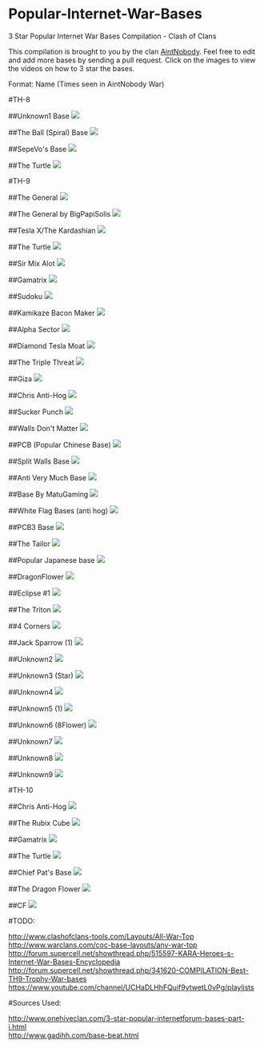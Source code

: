 # Popular-Internet-War-Bases
3 Star Popular Internet War Bases Compilation - Clash of Clans

This compilation is brought to you by the clan [AintNobody](https://docs.google.com/document/d/1RW2IQxHw-8TYP7lvcIQM0SklZIiN4wDMy8BSO6MmiD0/). Feel free to edit and add more bases by sending a pull request. Click on the images to view the videos on how to 3 star the bases.

Format: Name (Times seen in AintNobody War)

#TH-8

##Unknown1 Base
<a href="./TH8/Unknown1%20Base.md">![](http://www.onehiveclan.com/uploads/2/8/8/6/28864503/7399598_orig.png)</a>

##The Ball (Spiral) Base
<a href="./TH8/The%20Ball%20(Spiral)%20Base.md">![](http://www.onehiveclan.com/uploads/2/8/8/6/28864503/3903397_orig.png)</a>

##SepeVo's Base
<a href="./TH8/SepeVo's%20Base.md">![](http://www.onehiveclan.com/uploads/2/8/8/6/28864503/2581270_orig.png)</a>

##The Turtle
<a href="./TH8/The%20Turtle.md">![](http://www.gadihh.com/uploads/4/6/9/1/46913929/1429731520.png)</a>

#TH-9

##The General
<a href="./TH9/The%20General.md">![](http://www.onehiveclan.com/uploads/2/8/8/6/28864503/3320575_orig.png)</a>

##The General by BigPapiSolis
<a href="./TH9/The%20General%20by%20BigPapiSolis.md">![](http://www.onehiveclan.com/uploads/2/8/8/6/28864503/5515596_orig.png)</a>

##Tesla X/The Kardashian
<a href="./TH9/Tesla-X,%20The%20Kardashian.md">![](http://www.onehiveclan.com/uploads/2/8/8/6/28864503/7759018_orig.png)</a>

##The Turtle
<a href="./TH9/The%20Turtle.md">![](http://www.onehiveclan.com/uploads/2/8/8/6/28864503/3047222_orig.png)</a>

##Sir Mix Alot
<a href="./TH9/Sir%20Mix%20Alot.md">![](http://www.onehiveclan.com/uploads/2/8/8/6/28864503/8196502_orig.png)</a>

##Gamatrix
<a href="./TH9/Gamatrix.md">![](http://www.onehiveclan.com/uploads/2/8/8/6/28864503/4980940_orig.png)</a>

##Sudoku
<a href="./TH9/Sudoku.md">![](http://www.onehiveclan.com/uploads/2/8/8/6/28864503/7563113_orig.png)</a>

##Kamikaze Bacon Maker
<a href="./TH9/Kamikaze%20Bacon%20Maker.md">![](http://www.onehiveclan.com/uploads/2/8/8/6/28864503/6718308_orig.png)</a>

##Alpha Sector
<a href="./TH9/Alpha%20Sector.md">![](http://www.onehiveclan.com/uploads/2/8/8/6/28864503/432881_orig.png)</a>

##Diamond Tesla Moat
<a href="./TH9/Diamond%20Tesla%20Moat.md">![](http://www.onehiveclan.com/uploads/2/8/8/6/28864503/8766365_orig.png)</a>

##The Triple Threat
<a href="./TH9/The%20Triple%20Threat.md">![](http://www.onehiveclan.com/uploads/2/8/8/6/28864503/9565603_orig.png)</a>

##Giza
<a href="./TH9/Giza.md">![](http://www.onehiveclan.com/uploads/2/8/8/6/28864503/6751261_orig.png)</a>

##Chris Anti-Hog
<a href="./TH9/Chris%20Anti-Hog.md">![](http://www.onehiveclan.com/uploads/2/8/8/6/28864503/9441341_orig.png)</a>

##Sucker Punch
<a href="./TH9/Sucker%20Punch.md">![](http://www.onehiveclan.com/uploads/2/8/8/6/28864503/6807375_orig.png)</a>

##Walls Don't Matter
<a href="./TH9/Walls%20Don't%20Matter.md">![](http://www.onehiveclan.com/uploads/2/8/8/6/28864503/1760188_orig.png)</a>

##PCB (Popular Chinese Base)
<a href="./TH9/PCB%20(Popular%20Chinese%20Base).md">![](http://www.onehiveclan.com/uploads/2/8/8/6/28864503/7450830_orig.png)</a>

##Split Walls Base
<a href="./TH9/Split%20Walls%20Base.md">![](http://www.onehiveclan.com/uploads/2/8/8/6/28864503/2230834_orig.png)</a>

##Anti Very Much Base
<a href="./TH9/Anti%20Very%20Much%20Base.md">![](http://www.onehiveclan.com/uploads/2/8/8/6/28864503/1269000_orig.png)</a>

##Base By MatuGaming
<a href="./TH9/Base%20By%20MatuGaming.md">![](http://www.onehiveclan.com/uploads/2/8/8/6/28864503/1615375_orig.png)</a>

##White Flag Bases (anti hog)
<a href="./TH9/White%20Flag%20Bases%20(anti%20hog).md">![](http://www.onehiveclan.com/uploads/2/8/8/6/28864503/2580469_orig.png)</a>

##PCB3 Base
<a href="./TH9/PCB3%20Base.md">![](http://www.onehiveclan.com/uploads/2/8/8/6/28864503/6487746_orig.png)</a>

##The Tailor
<a href="./TH9/The%20Tailor.md">![](http://www.gadihh.com/uploads/4/6/9/1/46913929/1441969654.png)</a>

##Popular Japanese base
<a href="./TH9/Popular%20Japanese%20base.md">![](http://www.gadihh.com/uploads/4/6/9/1/46913929/1431092629.png)</a>

##DragonFlower
<a href="./TH9/DragonFlower.md">![](http://www.gadihh.com/uploads/4/6/9/1/46913929/1434115930.png)</a>

##Eclipse #1
<a href="./TH9/Eclipse%20%231.md">![](http://www.gadihh.com/uploads/4/6/9/1/46913929/1441977259.png)</a>

##The Triton
<a href="./TH9/The%20Triton.md">![](http://www.gadihh.com/uploads/4/6/9/1/46913929/1443175050.png)</a>

##4 Corners
<a href="./TH9/4%20Corners.md">![](http://www.gadihh.com/uploads/4/6/9/1/46913929/1443292450.png)</a>

##Jack Sparrow (1)
<a href="./TH9/Jack%20Sparrow.md">![](http://i.ytimg.com/vi/Prp5feb2rMI/hqdefault.jpg)</a>

##Unknown2
<a href="./TH9/Unknown2.md">![](http://www.gadihh.com/uploads/4/6/9/1/46913929/1431045801.png)</a>

##Unknown3 (Star)
<a href="./TH9/Unknown3%20(Star).md">![](http://www.gadihh.com/uploads/4/6/9/1/46913929/1432580124.png)</a>

##Unknown4
<a href="./TH9/Unknown4.md">![](http://www.gadihh.com/uploads/4/6/9/1/46913929/1435695245.png)</a>

##Unknown5 (1)
<a href="./TH9/Unknown5.md">![](http://www.gadihh.com/uploads/4/6/9/1/46913929/1438940731.png)</a>

##Unknown6 (8Flower)
<a href="./TH9/Unknown6%20(8Flower).md">![](http://www.gadihh.com/uploads/4/6/9/1/46913929/1438947468.png)</a>

##Unknown7
<a href="./TH9/Unknown7.md">![](http://www.gadihh.com/uploads/4/6/9/1/46913929/1441964644.png)</a>

##Unknown8
<a href="./TH9/Unknown8.md">![](http://www.gadihh.com/uploads/4/6/9/1/46913929/1441971144.png)</a>

##Unknown9
<a href="./TH9/Unknown9.md">![](http://www.gadihh.com/uploads/4/6/9/1/46913929/1443292815.png)</a>

#TH-10

##Chris Anti-Hog
<a href="./TH10/Chris%20Anti-Hog.md">![](http://www.onehiveclan.com/uploads/2/8/8/6/28864503/599337_orig.png)</a>

##The Rubix Cube
<a href="./TH10/The%20Rubix%20Cube.md">![](http://www.onehiveclan.com/uploads/2/8/8/6/28864503/1884654_orig.png)</a>

##Gamatrix
<a href="./TH10/Gamatrix.md">![](http://www.onehiveclan.com/uploads/2/8/8/6/28864503/3227684_orig.png)</a>

##The Turtle
<a href="./TH10/The%20Turtle.md">![](http://www.onehiveclan.com/uploads/2/8/8/6/28864503/7789849_orig.png)</a>

##Chief Pat's Base
<a href="./TH10/Chief%20Pat's%20Base.md">![](http://www.onehiveclan.com/uploads/2/8/8/6/28864503/7526890_orig.png)</a>

##The Dragon Flower
<a href="./TH10/The%20Dragon%20Flower.md">![](http://www.onehiveclan.com/uploads/2/8/8/6/28864503/4665970_orig.png)</a>

##CF
<a href="./TH10/CF.md">![](http://www.gadihh.com/uploads/4/6/9/1/46913929/1432392217.png)</a>


#TODO:

http://www.clashofclans-tools.com/Layouts/All-War-Top  
http://www.warclans.com/coc-base-layouts/any-war-top  
http://forum.supercell.net/showthread.php/515597-KARA-Heroes-s-Internet-War-Bases-Encyclopedia  
http://forum.supercell.net/showthread.php/341620-COMPILATION-Best-TH9-Trophy-War-bases  
https://www.youtube.com/channel/UCHaDLHhFQuif9ytwetL0vPg/playlists

#Sources Used:

http://www.onehiveclan.com/3-star-popular-internetforum-bases-part-i.html  
http://www.gadihh.com/base-beat.html  
